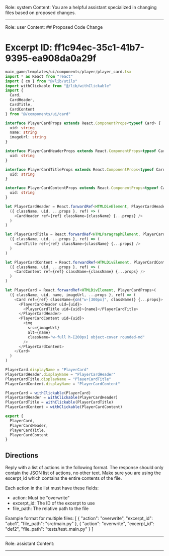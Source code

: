 Role: system
Content: You are a helpful assistant specialized in changing files based on proposed changes.
__________________
Role: user
Content: ## Proposed Code Change
# Excerpt ID: ff1c94ec-35c1-41b7-9395-ea908da0a29f
```typescript
main_game/templates/ui/components/player/player_card.tsx
import * as React from "react"
import { cn } from "@/lib/utils"
import withClickable from "@/lib/withClickable"
import {
  Card,
  CardHeader,
  CardTitle,
  CardContent
} from "@/components/ui/card"

interface PlayerCardProps extends React.ComponentProps<typeof Card> {
  uid: string
  name: string
  imageUrl: string
}

interface PlayerCardHeaderProps extends React.ComponentProps<typeof CardHeader> {
  uid: string
}

interface PlayerCardTitleProps extends React.ComponentProps<typeof CardTitle> {
  uid: string
}

interface PlayerCardContentProps extends React.ComponentProps<typeof CardContent> {
  uid: string
}

let PlayerCardHeader = React.forwardRef<HTMLDivElement, PlayerCardHeaderProps>(
  ({ className, uid, ...props }, ref) => (
    <CardHeader ref={ref} className={className} {...props} />
  )
)

let PlayerCardTitle = React.forwardRef<HTMLParagraphElement, PlayerCardTitleProps>(
  ({ className, uid, ...props }, ref) => (
    <CardTitle ref={ref} className={className} {...props} />
  )
)

let PlayerCardContent = React.forwardRef<HTMLDivElement, PlayerCardContentProps>(
  ({ className, uid, ...props }, ref) => (
    <CardContent ref={ref} className={className} {...props} />
  )
)

let PlayerCard = React.forwardRef<HTMLDivElement, PlayerCardProps>(
  ({ className, uid, name, imageUrl, ...props }, ref) => (
    <Card ref={ref} className={cn("w-[300px]", className)} {...props}>
      <PlayerCardHeader uid={uid}>
        <PlayerCardTitle uid={uid}>{name}</PlayerCardTitle>
      </PlayerCardHeader>
      <PlayerCardContent uid={uid}>
        <img
          src={imageUrl}
          alt={name}
          className="w-full h-[200px] object-cover rounded-md"
        />
      </PlayerCardContent>
    </Card>
  )
)

PlayerCard.displayName = "PlayerCard"
PlayerCardHeader.displayName = "PlayerCardHeader"
PlayerCardTitle.displayName = "PlayerCardTitle"
PlayerCardContent.displayName = "PlayerCardContent"

PlayerCard = withClickable(PlayerCard)
PlayerCardHeader = withClickable(PlayerCardHeader)
PlayerCardTitle = withClickable(PlayerCardTitle)
PlayerCardContent = withClickable(PlayerCardContent)

export { 
  PlayerCard,
  PlayerCardHeader,
  PlayerCardTitle,
  PlayerCardContent
}
```

## Directions
Reply with a list of actions in the following format. The response should only contain the JSON list of actions, no other text.
Make sure you are using the excerpt_id which contains the entire contents of the file.

Each action in the list must have these fields:
- action: Must be "overwrite"
- excerpt_id: The ID of the excerpt to use
- file_path: The relative path to the file

Example format for multiple files:
[
    {
        "action": "overwrite",
        "excerpt_id": "abc1",
        "file_path": "src/main.py"
    },
    {
        "action": "overwrite",
        "excerpt_id": "def2",
        "file_path": "tests/test_main.py"
    }
]
__________________
Role: assistant
Content: 
__________________
